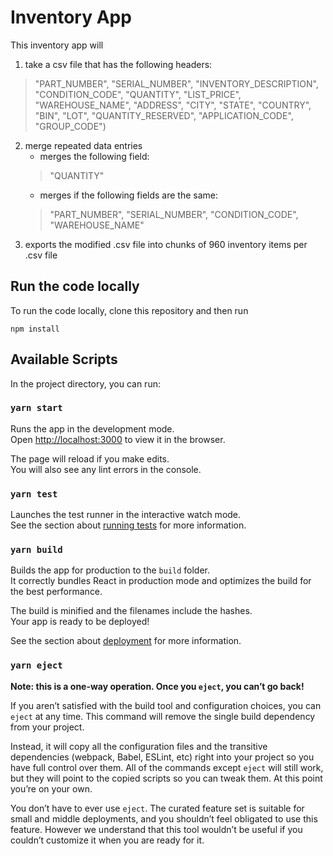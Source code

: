# Inventory App

This inventory app will
1. take a csv file that has the following headers:
> "PART_NUMBER", "SERIAL_NUMBER", "INVENTORY_DESCRIPTION", "CONDITION_CODE", "QUANTITY", "LIST_PRICE", "WAREHOUSE_NAME", "ADDRESS", "CITY", "STATE", "COUNTRY", "BIN", "LOT", "QUANTITY_RESERVED", "APPLICATION_CODE", "GROUP_CODE")
2. merge repeated data entries
    * merges the following field:
    > "QUANTITY"
    * merges if the following fields are the same:
    > "PART_NUMBER", "SERIAL_NUMBER", "CONDITION_CODE", "WAREHOUSE_NAME"
3. exports the modified .csv file into chunks of 960 inventory items per .csv file

## Run the code locally
To run the code locally, clone this repository and then run
```
npm install
```


## Available Scripts

In the project directory, you can run:

### `yarn start`

Runs the app in the development mode.<br />
Open [http://localhost:3000](http://localhost:3000) to view it in the browser.

The page will reload if you make edits.<br />
You will also see any lint errors in the console.

### `yarn test`

Launches the test runner in the interactive watch mode.<br />
See the section about [running tests](https://facebook.github.io/create-react-app/docs/running-tests) for more information.

### `yarn build`

Builds the app for production to the `build` folder.<br />
It correctly bundles React in production mode and optimizes the build for the best performance.

The build is minified and the filenames include the hashes.<br />
Your app is ready to be deployed!

See the section about [deployment](https://facebook.github.io/create-react-app/docs/deployment) for more information.

### `yarn eject`

**Note: this is a one-way operation. Once you `eject`, you can’t go back!**

If you aren’t satisfied with the build tool and configuration choices, you can `eject` at any time. This command will remove the single build dependency from your project.

Instead, it will copy all the configuration files and the transitive dependencies (webpack, Babel, ESLint, etc) right into your project so you have full control over them. All of the commands except `eject` will still work, but they will point to the copied scripts so you can tweak them. At this point you’re on your own.

You don’t have to ever use `eject`. The curated feature set is suitable for small and middle deployments, and you shouldn’t feel obligated to use this feature. However we understand that this tool wouldn’t be useful if you couldn’t customize it when you are ready for it.
